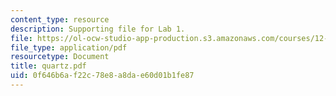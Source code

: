 ```yaml
---
content_type: resource
description: Supporting file for Lab 1.
file: https://ol-ocw-studio-app-production.s3.amazonaws.com/courses/12-524-mechanical-properties-of-rocks-fall-2005/0f646b6af22c78e8a8dae60d01b1fe87_quartz.pdf
file_type: application/pdf
resourcetype: Document
title: quartz.pdf
uid: 0f646b6a-f22c-78e8-a8da-e60d01b1fe87
---
```

